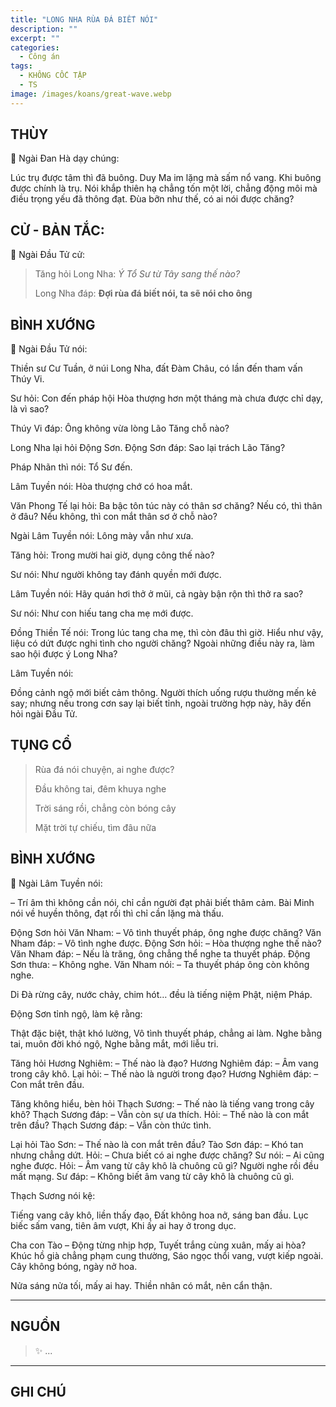 ```yaml
---
title: "LONG NHA RÙA ĐÁ BIẾT NÓI"
description: ""
excerpt: ""
categories:
  - Công án
tags:
  - KHÔNG CỐC TẬP
  - TS 
image: /images/koans/great-wave.webp
---
```


## THÙY

📢 Ngài Đan Hà dạy chúng:

Lúc trụ được tâm thì đã buông. Duy Ma im lặng mà sấm nổ vang. 
Khi buông được chính là trụ. 
Nói khắp thiên hạ chẳng tốn một lời, chẳng động môi mà điều trọng yếu đã thông đạt. 
Đùa bỡn như thế, có ai nói được chăng?

## CỬ - BẢN TẮC:

📢 Ngài Đầu Tử cử:

> Tăng hỏi Long Nha: *Ý Tổ Sư từ Tây sang thế nào?*
>
> Long Nha đáp: **Đợi rùa đá biết nói, ta sẽ nói cho ông**

## BÌNH XƯỚNG

📢 Ngài Đầu Tử nói:

Thiền sư Cư Tuần, ở núi Long Nha, đất Đàm Châu, có lần đến tham vấn Thúy Vi.

Sư hỏi: Con đến pháp hội Hòa thượng hơn một tháng mà chưa được chỉ dạy, là vì sao?

Thúy Vi đáp: Ông không vừa lòng Lão Tăng chỗ nào?

Long Nha lại hỏi Động Sơn. Động Sơn đáp: Sao lại trách Lão Tăng?

Pháp Nhãn thì nói: Tổ Sư đến.

Lâm Tuyền nói: Hòa thượng chớ có hoa mắt.

Văn Phong Tế lại hỏi: Ba bậc tôn túc này có thân sơ chăng? Nếu có, thì thân ở đâu? Nếu không, thì con mắt thân sơ ở chỗ nào?

Ngài Lâm Tuyền nói: Lông mày vẫn như xưa.

Tăng hỏi: Trong mười hai giờ, dụng công thế nào?

Sư nói: Như người không tay đánh quyền mới được.

Lâm Tuyền nói: Hãy quán hơi thở ở mũi, cả ngày bận rộn thì thở ra sao?

Sư nói: Như con hiếu tang cha mẹ mới được.

Đồng Thiền Tế nói: Trong lúc tang cha mẹ, thì còn đâu thì giờ.
Hiểu như vậy, liệu có dứt được nghi tình cho người chăng? Ngoài những điều này ra, làm sao hội được ý Long Nha?

Lâm Tuyền nói:

Đồng cảnh ngộ mới biết cảm thông.
Người thích uống rượu thường mến kẻ say; nhưng nếu trong cơn say lại biết tỉnh, ngoài trường hợp này, hãy đến hỏi ngài Đầu Tử.

## TỤNG CỔ

> Rùa đá nói chuyện, ai nghe được?
>
> Đầu không tai, đêm khuya nghe
>
> Trời sáng rồi, chẳng còn bóng cây
>
> Mặt trời tự chiếu, tìm đâu nữa

## BÌNH XƯỚNG

📢 Ngài Lâm Tuyền nói:

– Trí âm thì không cần nói, chỉ cần người đạt phải biết thâm cảm. Bài Minh nói về huyền thông, đạt rồi thì chỉ cần lặng mà thấu.

Động Sơn hỏi Văn Nham:
– Vô tình thuyết pháp, ông nghe được chăng?
Văn Nham đáp:
– Vô tình nghe được.
Động Sơn hỏi:
– Hòa thượng nghe thế nào?
Văn Nham đáp:
– Nếu là trăng, ông chẳng thể nghe ta thuyết pháp.
Động Sơn thưa:
– Không nghe.
Văn Nham nói:
– Ta thuyết pháp ông còn không nghe.

Di Đà rừng cây, nước chảy, chim hót… đều là tiếng niệm Phật, niệm Pháp.

Động Sơn tỉnh ngộ, làm kệ rằng:

Thật đặc biệt, thật khó lường,
Vô tình thuyết pháp, chẳng ai làm.
Nghe bằng tai, muôn đời khó ngộ,
Nghe bằng mắt, mới liễu tri.

Tăng hỏi Hương Nghiêm:
– Thế nào là đạo?
Hương Nghiêm đáp:
– Âm vang trong cây khô.
Lại hỏi:
– Thế nào là người trong đạo?
Hương Nghiêm đáp:
– Con mắt trên đầu.

Tăng không hiểu, bèn hỏi Thạch Sương:
– Thế nào là tiếng vang trong cây khô?
Thạch Sương đáp:
– Vẫn còn sự ưa thích.
Hỏi:
– Thế nào là con mắt trên đầu?
Thạch Sương đáp:
– Vẫn còn thức tình.

Lại hỏi Tào Sơn:
– Thế nào là con mắt trên đầu?
Tào Sơn đáp:
– Khó tan nhưng chẳng dứt.
Hỏi:
– Chưa biết có ai nghe được chăng?
Sư nói:
– Ai cũng nghe được.
Hỏi:
– Âm vang từ cây khô là chuông cũ gì? Người nghe rồi đều mất mạng.
Sư đáp:
– Không biết âm vang từ cây khô là chuông cũ gì.

Thạch Sương nói kệ:

Tiếng vang cây khô, liền thấy đạo,
Đất không hoa nở, sáng ban đầu.
Lục biếc sấm vang, tiên âm vượt,
Khi ấy ai hay ở trong dục.

Cha con Tào – Động từng nhịp hợp,
Tuyết trắng cùng xuân, mấy ai hòa?
Khúc hồ già chẳng phạm cung thường,
Sáo ngọc thổi vang, vượt kiếp ngoài.
Cây không bóng, ngày nở hoa.

Nửa sáng nửa tối, mấy ai hay.
Thiền nhân có mắt, nên cẩn thận.

<hr class="blog-rule" />

## NGUỒN

> ✨ ...

<hr class="blog-rule" />

## GHI CHÚ

[^1]: ⭐️ <a href="/masters/Shaoshan-Huanpu" target="_blank">🔗 TS </a>
